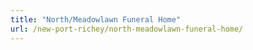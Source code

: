 ```yaml
---
title: "North/Meadowlawn Funeral Home"
url: /new-port-richey/north-meadowlawn-funeral-home/
---
```

